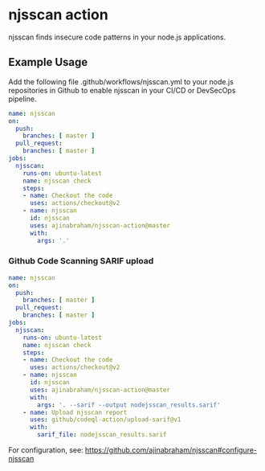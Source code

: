 # njsscan action
njsscan finds insecure code patterns in your node.js applications.

## Example Usage

Add the following file .github/workflows/njsscan.yml to your node.js repositories in Github to enable njsscan in your CI/CD or DevSecOps pipeline.

```yaml
name: njsscan
on:
  push:
    branches: [ master ]
  pull_request:
    branches: [ master ]
jobs:
  njsscan:
    runs-on: ubuntu-latest
    name: njsscan check
    steps:
    - name: Checkout the code
      uses: actions/checkout@v2
    - name: njsscan
      id: njsscan
      uses: ajinabraham/njsscan-action@master
      with:
        args: '.'
```

### Github Code Scanning SARIF upload

```yaml
name: njsscan
on:
  push:
    branches: [ master ]
  pull_request:
    branches: [ master ]
jobs:
  njsscan:
    runs-on: ubuntu-latest
    name: njsscan check
    steps:
    - name: Checkout the code
      uses: actions/checkout@v2
    - name: njsscan
      id: njsscan
      uses: ajinabraham/njsscan-action@master
      with:
        args: '. --sarif --output nodejsscan_results.sarif'
    - name: Upload njsscan report
      uses: github/codeql-action/upload-sarif@v1
      with:
        sarif_file: nodejsscan_results.sarif
```
For configuration, see: https://github.com/ajinabraham/njsscan#configure-njsscan
